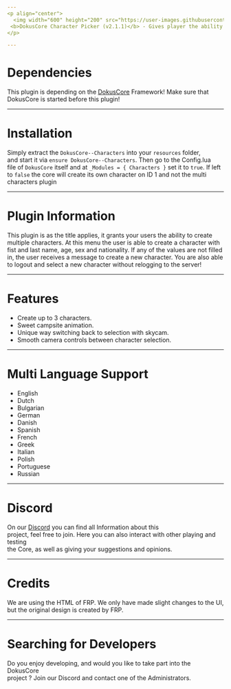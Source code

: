 ```yaml
---
<p align="center">
  <img width="600" height="200" src="https://user-images.githubusercontent.com/49053928/111937011-2e9b8080-8ac7-11eb-914a-a0d94380d611.gif"><br>
 <b>DokusCore Character Picker (v2.1.1)</b> - Gives player the ability to create multiple characters.
</p>

---
```

# Dependencies
This plugin is depending on the [DokusCore](https://github.com/dokucore) Framework!
Make sure that DokusCore is started before this plugin!

---
# Installation
Simply extract the `DokusCore--Characters` into your `resources` folder, <br>
and start it via `ensure DokusCore--Characters`. Then go to the Config.lua <br>
file of `DokusCore` itself and at `_Modules = { Characters }` set it to `true`.
If left to `false` the core will create its own character on ID 1 and not the
multi characters plugin

---
# Plugin Information
This plugin is as the title applies, it grants your users the ability
to create multiple characters. At this menu the user is able to create a
character with fist and last name, age, sex and nationality. If any of
the values are not filled in, the user receives a message to create a new
character. You are also able to logout and select a new character without
relogging to the server!

---
# Features
- Create up to 3 characters.
- Sweet campsite animation.
- Unique way switching back to selection with skycam.
- Smooth camera controls between character selection.

---
# Multi Language Support
  - English
  - Dutch
  - Bulgarian
  - German
  - Danish
  - Spanish
  - French
  - Greek
  - Italian
  - Polish
  - Portuguese
  - Russian

---
# Discord
On our [Discord](https://discord.io/dokuscore) you can find all Information about this<br>
project, feel free to join. Here you can also interact with other playing and testing<br>
the Core, as well as giving your suggestions and opinions.

---
# Credits
We are using the HTML of FRP. We only have made slight
changes to the UI, but the original design is created by FRP.

---
# Searching for Developers
Do you enjoy developing, and would you like to take part into the DokusCore<br>
project ? Join our Discord and contact one of the Administrators.
